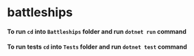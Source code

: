 # battleships

#### To run `cd` into `Battleships` folder and run `dotnet run` command

#### To run tests `cd` into `Tests` folder and run `dotnet test` command
